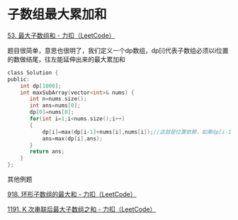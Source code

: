 # 子数组最大累加和

[53. 最大子数组和 - 力扣（LeetCode）](https://leetcode.cn/problems/maximum-subarray/description/)

题目很简单，意思也很明了，我们定义一个dp数组，dp[i]代表子数组必须以i位置的数做结尾，往左能延伸出来的最大累加和

```c
class Solution {
public:
    int dp[1000];
    int maxSubArray(vector<int>& nums) {
       int n=nums.size();
       int ans=nums[0];
       dp[0]=nums[0];
       for(int i=1;i<nums.size();i++)
       {
           dp[i]=max(dp[i-1]+nums[i],nums[i]);//这就是位置依赖，如果dp[i-1]为负数，nums[i]为正数，肯定以i位置自己一个元素形成的子数组最大，如果dp[i-1]为正数，nums[i]为正数，那么接上肯定能变得更大，如果nums[i]<0,dp[i]>0,接上这个负数虽然会使累加和变小，但是后面可能找到更大的，如果dp[i-1]<0,nums[i]<0，以i这个位置自己结尾的子数组累加和可能最大
           ans=max(dp[i],ans);
       }
       return ans;
    }
};
```

其他例题

[918. 环形子数组的最大和 - 力扣（LeetCode）](https://leetcode.cn/problems/maximum-sum-circular-subarray/description/)

[1191. K 次串联后最大子数组之和 - 力扣（LeetCode）](https://leetcode.cn/problems/k-concatenation-maximum-sum/submissions/602390454/)